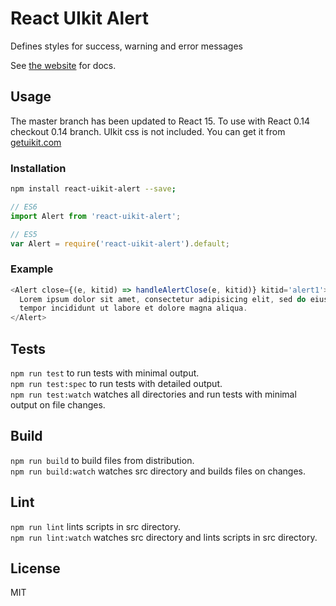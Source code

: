 # React UIkit Alert

Defines styles for success, warning and error messages

See [the website](http://otissv.github.io/react-uikit-components) for docs.

## Usage

The master branch has been updated to React 15. To use with React 0.14 checkout 0.14 branch.
UIkit css is not included. You can get it from [getuikit.com](http://getuikit.com/)

### Installation

```bash
npm install react-uikit-alert --save;
```

```js
// ES6
import Alert from 'react-uikit-alert';

// ES5
var Alert = require('react-uikit-alert').default;
```

### Example

```js
<Alert close={(e, kitid) => handleAlertClose(e, kitid)} kitid='alert1'>
  Lorem ipsum dolor sit amet, consectetur adipisicing elit, sed do eiusmod
  tempor incididunt ut labore et dolore magna aliqua.
</Alert>
```

## Tests

`npm run test` to run tests with minimal output.  
`npm run test:spec` to run tests with detailed output.  
`npm run test:watch` watches all directories and run tests with minimal output on file changes.

## Build
`npm run build` to build files from distribution.  
`npm run build:watch` watches src directory and builds files on changes.

## Lint
`npm run lint` lints scripts in src directory.  
`npm run lint:watch` watches src directory and lints scripts in src directory.

## License
MIT
